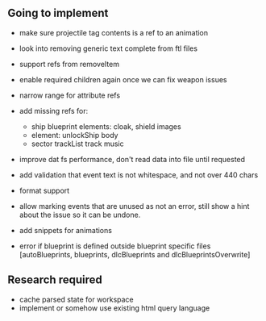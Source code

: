 ## Going to implement
- make sure projectile tag contents is a ref to an animation
- look into removing generic text complete from ftl files
- support refs from removeItem
- enable required children again once we can fix weapon issues
- narrow range for attribute refs
- add missing refs for:
    - ship blueprint elements: cloak, shield images
    - element: unlockShip body
    - sector trackList track music
    
- improve dat fs performance, don't read data into file until requested
- add validation that event text is not whitespace, and not over 440 chars
- format support
- allow marking events that are unused as not an error, still show a hint about the issue so it can be undone.
- add snippets for animations
- error if blueprint is defined outside blueprint specific files [autoBlueprints, blueprints, dlcBlueprints and dlcBlueprintsOverwrite]


## Research required
- cache parsed state for workspace
- implement or somehow use existing html query language
